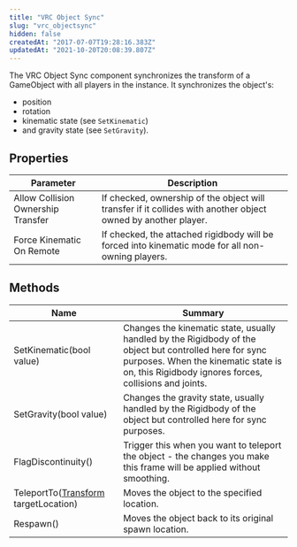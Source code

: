 ```yaml
---
title: "VRC Object Sync"
slug: "vrc_objectsync"
hidden: false
createdAt: "2017-07-07T19:28:16.383Z"
updatedAt: "2021-10-20T20:08:39.807Z"
---
```

The VRC Object Sync component synchronizes the transform of a GameObject with all players in the instance. It synchronizes the object's:

- position
- rotation
- kinematic state (see `SetKinematic`)
- and gravity state (see `SetGravity`).

## Properties

| Parameter | Description |
| --- | --- |
| Allow Collision Ownership Transfer | If checked, ownership of the object will transfer if it collides with another object owned by another player. |
| Force Kinematic On Remote | If checked, the attached rigidbody will be forced into kinematic mode for all non-owning players. |

## Methods

| Name | Summary |
| --- | --- |
| SetKinematic(bool value) | Changes the kinematic state, usually handled by the Rigidbody of the object but controlled here for sync purposes. When the kinematic state is on, this Rigidbody ignores forces, collisions and joints. |
| SetGravity(bool value) | Changes the gravity state, usually handled by the Rigidbody of the object but controlled here for sync purposes. |
| FlagDiscontinuity() | Trigger this when you want to teleport the object - the changes you make this frame will be applied without smoothing. |
| TeleportTo([Transform](https://docs.unity3d.com/ScriptReference/Transform.html) targetLocation) | Moves the object to the specified location. |
| Respawn() | Moves the object back to its original spawn location. |